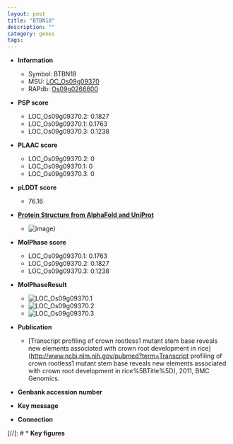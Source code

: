 ```yaml
---
layout: post
title: "BTBN18"
description: ""
category: genes
tags: 
---
```


* **Information**  
    + Symbol: BTBN18  
    + MSU: [LOC_Os09g09370](http://rice.plantbiology.msu.edu/cgi-bin/ORF_infopage.cgi?orf=LOC_Os09g09370)  
    + RAPdb: [Os09g0266600](http://rapdb.dna.affrc.go.jp/viewer/gbrowse_details/irgsp1?name=Os09g0266600)  

* **PSP score**  
    + LOC_Os09g09370.2: 0.1827 
    + LOC_Os09g09370.1: 0.1763 
    + LOC_Os09g09370.3: 0.1238 

* **PLAAC score**  
    + LOC_Os09g09370.2: 0 
    + LOC_Os09g09370.1: 0 
    + LOC_Os09g09370.3: 0 

* **pLDDT score**
    + 76.16

* **[Protein Structure from AlphaFold and UniProt](https://www.uniprot.org/uniprotkb/Q0J331/entry#structure)**
    + ![image](https://ricepsp.github.io/images/Q0/AF-Q0J331-F1.png))

* **MolPhase score**
    + LOC_Os09g09370.1: 0.1763
    + LOC_Os09g09370.2: 0.1827
    + LOC_Os09g09370.3: 0.1238

* **MolPhaseResult**
    + ![LOC_Os09g09370.1](https://ricepsp.github.io/pictures/LOC_Os09g/LOC_Os09g09370.1.png)
    + ![LOC_Os09g09370.2](https://ricepsp.github.io/pictures/LOC_Os09g/LOC_Os09g09370.2.png)
    + ![LOC_Os09g09370.3](https://ricepsp.github.io/pictures/LOC_Os09g/LOC_Os09g09370.3.png)

* **Publication**  
    + [Transcript profiling of crown rootless1 mutant stem base reveals new elements associated with crown root development in rice](http://www.ncbi.nlm.nih.gov/pubmed?term=Transcript profiling of crown rootless1 mutant stem base reveals new elements associated with crown root development in rice%5BTitle%5D), 2011, BMC Genomics.

* **Genbank accession number**  

* **Key message**  

* **Connection**  

[//]: # * **Key figures**  


